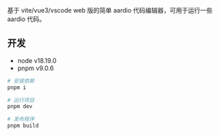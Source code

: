 基于 vite/vue3/vscode web 版的简单 aardio 代码编辑器，可用于运行一些 aardio 代码。

## 开发
- node v18.19.0
- pnpm v9.0.6

``` sh
# 安装依赖
pnpm i

# 运行项目
pnpm dev

# 发布程序
pnpm build
```